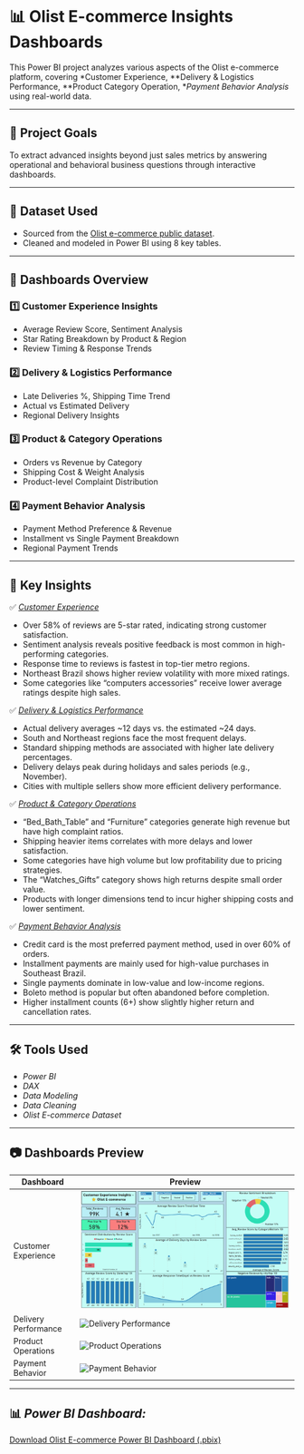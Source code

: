 # 📊 Olist E-commerce Insights Dashboards

This Power BI project analyzes various aspects of the Olist e-commerce platform, covering *Customer Experience, **Delivery & Logistics Performance, **Product Category Operation, **Payment Behavior Analysis* using real-world data.

---

## 🧠 Project Goals
To extract advanced insights beyond just sales metrics by answering operational and behavioral business questions through interactive dashboards.

---

## 📁 Dataset Used
- Sourced from the [Olist e-commerce public dataset](https://www.kaggle.com/datasets/olistbr/brazilian-ecommerce).
- Cleaned and modeled in Power BI using 8 key tables.

---

## 📌 Dashboards Overview

### 1️⃣ Customer Experience Insights
- Average Review Score, Sentiment Analysis
- Star Rating Breakdown by Product & Region
- Review Timing & Response Trends

### 2️⃣ Delivery & Logistics Performance
- Late Deliveries %, Shipping Time Trend
- Actual vs Estimated Delivery
- Regional Delivery Insights

### 3️⃣ Product & Category Operations
- Orders vs Revenue by Category
- Shipping Cost & Weight Analysis
- Product-level Complaint Distribution

### 4️⃣ Payment Behavior Analysis
- Payment Method Preference & Revenue
- Installment vs Single Payment Breakdown
- Regional Payment Trends

---

## 📌 Key Insights

✅ [*Customer Experience*](Customers_Experience_Insights.pdf)
- Over 58% of reviews are 5-star rated, indicating strong customer satisfaction.  
- Sentiment analysis reveals positive feedback is most common in high-performing categories.  
- Response time to reviews is fastest in top-tier metro regions.  
- Northeast Brazil shows higher review volatility with more mixed ratings.  
- Some categories like “computers accessories” receive lower average ratings despite high sales.  

✅ [*Delivery & Logistics Performance*](Delivery_Performance_Insights.pdf)
- Actual delivery averages ~12 days vs. the estimated ~24 days.  
- South and Northeast regions face the most frequent delays.  
- Standard shipping methods are associated with higher late delivery percentages.  
- Delivery delays peak during holidays and sales periods (e.g., November).  
- Cities with multiple sellers show more efficient delivery performance.  

✅ [*Product & Category Operations*](Product_Operations_Insights.pdf)
- “Bed_Bath_Table” and “Furniture” categories generate high revenue but have high complaint ratios.  
- Shipping heavier items correlates with more delays and lower satisfaction.  
- Some categories have high volume but low profitability due to pricing strategies.  
- The “Watches_Gifts” category shows high returns despite small order value.  
- Products with longer dimensions tend to incur higher shipping costs and lower sentiment.  

✅ [*Payment Behavior Analysis*](Payment_Behavior_Insights.pdf)
- Credit card is the most preferred payment method, used in over 60% of orders.  
- Installment payments are mainly used for high-value purchases in Southeast Brazil.  
- Single payments dominate in low-value and low-income regions.  
- Boleto method is popular but often abandoned before completion.  
- Higher installment counts (6+) show slightly higher return and cancellation rates.

---

## 🛠 Tools Used
- *Power BI*
- *DAX*
- *Data Modeling*
- *Data Cleaning*
- *Olist E-commerce Dataset*

---

## 📷 Dashboards Preview

| Dashboard | Preview |
|----------|---------|
| Customer Experience | ![Customer Experience](Customer_Experience.png) |
| Delivery Performance | ![Delivery Performance](Delivery_Performance.png) |
| Product Operations | ![Product Operations](Product_Operations.png) |
| Payment Behavior | ![Payment Behavior](Payment_Behavior.png) |

---

## 📊 *Power BI Dashboard:*
[Download Olist E-commerce Power BI Dashboard (.pbix)](./Olist_E-commerce_Project.pbix)
